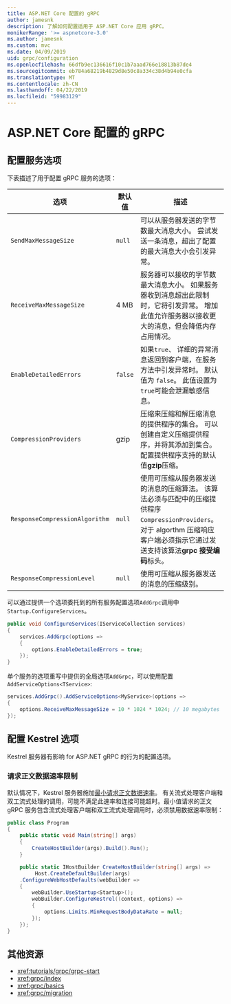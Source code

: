 ```yaml
---
title: ASP.NET Core 配置的 gRPC
author: jamesnk
description: 了解如何配置适用于 ASP.NET Core 应用 gRPC。
monikerRange: '>= aspnetcore-3.0'
ms.author: jamesnk
ms.custom: mvc
ms.date: 04/09/2019
uid: grpc/configuration
ms.openlocfilehash: 66dfb9ec136616f10c1b7aaad766e18813b87de4
ms.sourcegitcommit: eb784a68219b4829d8e50c8a334c38d4b94e0cfa
ms.translationtype: MT
ms.contentlocale: zh-CN
ms.lasthandoff: 04/22/2019
ms.locfileid: "59983129"
---
```

# <a name="grpc-for-aspnet-core-configuration"></a>ASP.NET Core 配置的 gRPC

## <a name="configure-services-options"></a>配置服务选项

下表描述了用于配置 gRPC 服务的选项：

| 选项 | 默认值 | 描述 |
| ------ | ------------- | ----------- |
| `SendMaxMessageSize` | `null` | 可以从服务器发送的字节数最大消息大小。 尝试发送一条消息，超出了配置的最大消息大小会引发异常。 |
| `ReceiveMaxMessageSize` | 4 MB | 服务器可以接收的字节数最大消息大小。 如果服务器收到消息超出此限制时，它将引发异常。 增加此值允许服务器以接收更大的消息，但会降低内存占用情况。 |
| `EnableDetailedErrors` | `false` | 如果`true`、 详细的异常消息返回到客户端，在服务方法中引发异常时。 默认值为 `false`。 此值设置为`true`可能会泄漏敏感信息。 |
| `CompressionProviders` | gzip | 压缩来压缩和解压缩消息的提供程序的集合。 可以创建自定义压缩提供程序，并将其添加到集合。 配置提供程序支持的默认值**gzip**压缩。 |
| `ResponseCompressionAlgorithm` | `null` | 使用可压缩从服务器发送的消息的压缩算法。 该算法必须与匹配中的压缩提供程序`CompressionProviders`。 对于 algorthm 压缩响应客户端必须指示它通过发送支持该算法**grpc 接受编码**标头。 |
| `ResponseCompressionLevel` | `null` | 使用可压缩从服务器发送的消息的压缩级别。 |

可以通过提供一个选项委托到的所有服务配置选项`AddGrpc`调用中`Startup.ConfigureServices`。

```csharp
public void ConfigureServices(IServiceCollection services)
{
    services.AddGrpc(options =>
    {
        options.EnableDetailedErrors = true;
    });
}
```

单个服务的选项重写中提供的全局选项`AddGrpc`，可以使用配置`AddServiceOptions<TService>`:

```csharp
services.AddGrpc().AddServiceOptions<MyService>(options =>
{
    options.ReceiveMaxMessageSize = 10 * 1024 * 1024; // 10 megabytes
});
```

## <a name="configure-kestrel-options"></a>配置 Kestrel 选项

Kestrel 服务器有影响 for ASP.NET gRPC 的行为的配置选项。

### <a name="request-body-data-rate-limit"></a>请求正文数据速率限制

默认情况下，Kestrel 服务器施加[最小请求正文数据速率](
<xref:Microsoft.AspNetCore.Server.Kestrel.Core.KestrelServerLimits.MinRequestBodyDataRate>)。 有关流式处理客户端和双工流式处理的调用，可能不满足此速率和连接可能超时。最小值请求的正文 gRPC 服务包含流式处理客户端和双工流式处理调用时，必须禁用数据速率限制：

```csharp
public class Program
{
    public static void Main(string[] args)
    {
        CreateHostBuilder(args).Build().Run();
    }

    public static IHostBuilder CreateHostBuilder(string[] args) =>
         Host.CreateDefaultBuilder(args)
    .ConfigureWebHostDefaults(webBuilder =>
    {
        webBuilder.UseStartup<Startup>();
        webBuilder.ConfigureKestrel((context, options) =>
        {
            options.Limits.MinRequestBodyDataRate = null;
        });
    });
}
```

## <a name="additional-resources"></a>其他资源

* <xref:tutorials/grpc/grpc-start>
* <xref:grpc/index>
* <xref:grpc/basics>
* <xref:grpc/migration>
